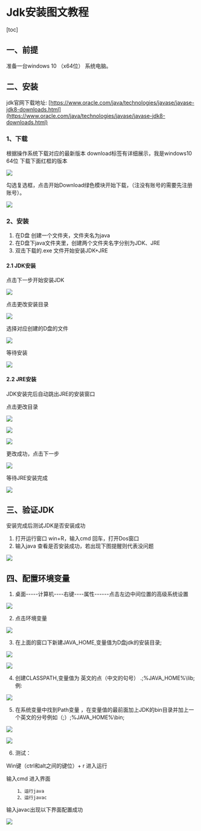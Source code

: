 # Jdk安装图文教程

[toc]

## 一、前提

准备一台windows 10 （x64位） 系统电脑。

## 二、安装

jdk官网下载地址: [https://www.oracle.com/java/technologies/javase/javase-jdk8-downloads.html](https://www.oracle.com/java/technologies/javase/javase-jdk8-downloads.html)

### 1、下载

根据操作系统下载对应的最新版本 download标签有详细展示，我是windows10 64位 下载下面红框的版本

![](https://cdn.jsdelivr.net/gh/csvf/imagehost/imgs/01.png)

勾选复选框，点击开始Download绿色模块开始下载，（注没有账号的需要先注册账号）。

![](https://cdn.jsdelivr.net/gh/csvf/imagehost/imgs/20210303133429.png)

### 2、安装

1. 在D盘 创建一个文件夹，文件夹名为java
2. 在D盘下java文件夹里，创建两个文件夹名字分别为JDK、JRE
3. 双击下载的.exe 文件开始安装JDK+JRE

#### 2.1 JDK安装

点击下一步开始安装JDK

![](https://cdn.jsdelivr.net/gh/csvf/imagehost/imgs/20210303134206.png)

点击更改安装目录

![](https://cdn.jsdelivr.net/gh/csvf/imagehost/imgs/20210303134247.png)

选择对应创建的D盘的文件

![](https://cdn.jsdelivr.net/gh/csvf/imagehost/imgs/20210303134347.png)

等待安装

![](https://cdn.jsdelivr.net/gh/csvf/imagehost/imgs/20210303134425.png)

#### 2.2 JRE安装

JDK安装完后自动跳出JRE的安装窗口

点击更改目录

![](https://cdn.jsdelivr.net/gh/csvf/imagehost/imgs/20210303134519.png)

![](https://cdn.jsdelivr.net/gh/csvf/imagehost/imgs/20210303134535.png)

![](https://cdn.jsdelivr.net/gh/csvf/imagehost/imgs/20210303134552.png)

更改成功，点击下一步

![](https://cdn.jsdelivr.net/gh/csvf/imagehost/imgs/20210303134616.png)

等待JRE安装完成

![](https://cdn.jsdelivr.net/gh/csvf/imagehost/imgs/20210303134640.png)

## 三、验证JDK

安装完成后测试JDK是否安装成功

1. 打开运行窗口 win+R，输入cmd 回车，打开Dos窗口
2. 输入java 查看是否安装成功，若出现下图提醒则代表没问题

![](https://cdn.jsdelivr.net/gh/csvf/imagehost/imgs/20210303134858.png)

## 四、配置环境变量
1. 桌面-----计算机----右键----属性------点击左边中间位置的高级系统设置

![](https://cdn.jsdelivr.net/gh/csvf/imagehost/imgs/20210303144914.png)

2. 点击环境变量

![](https://cdn.jsdelivr.net/gh/csvf/imagehost/imgs/20210303144952.png)

3. 在上面的窗口下新建JAVA_HOME,变量值为D盘jdk的安装目录;

![](https://cdn.jsdelivr.net/gh/csvf/imagehost/imgs/20210303145057.png)

![](https://cdn.jsdelivr.net/gh/csvf/imagehost/imgs/20210303145130.png)

4. 创建CLASSPATH,变量值为 英文的点（中文的句号） .;%JAVA_HOME%\lib; 例:

![](https://cdn.jsdelivr.net/gh/csvf/imagehost/imgs/20210303150311.png)

5. 在系统变量中找到Path变量 ，在变量值的最前面加上JDK的bin目录并加上一个英文的分号例如（;）;%JAVA_HOME%\bin;

![](https://cdn.jsdelivr.net/gh/csvf/imagehost/imgs/20210303145229.png)

![](https://cdn.jsdelivr.net/gh/csvf/imagehost/imgs/20210303150535.png)

6. 测试：

Win键（ctrl和alt之间的键位）+  r 进入运行
 
输入cmd 进入界面

```
	1、运行java
	2、运行javac
```

输入javac出现以下界面配置成功

![](https://cdn.jsdelivr.net/gh/csvf/imagehost/imgs/20210303145408.png)

